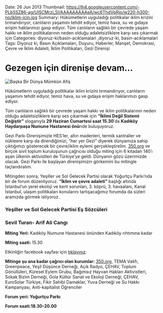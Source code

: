 Date: 26 Jun 2013
Thumbnail: https://lh4.googleusercontent.com/-PLb5SZ86-ag/UlSCMrzj_5I/AAAAAAAAAeA/wc6ThdVpRjo/w220-h300-no/iklim-icin.jpg
Summary: Hükümetlerin uyguladığı politikalar iklim krizini tırmandırıyor, canlıların yaşamını tehdit ediyor, temiz hava, su ve gıdaya erişim haklarımızı gasp ediyor. Tüm canlıların sağlıklı bir çevrede yaşam hakkı ve iklim politikalarının neden olduğu adaletsizliklere karşı ses çıkarmak için
Categories: diyoruz-ki/basin-aciklamalari ,diyoruz-ki, basin-aciklamalari
Tags: Diyoruz ki, Basın Açıklamaları, Duyuru, Haberler, Manşet, Demokrasi, Çevre ve İklim Adaleti, İklim Politikaları, Gezi Direnişi

# Gezegen için direnişe devam...

![Başka Bir Dünya Mümkün Afiş](https://lh4.googleusercontent.com/-PLb5SZ86-ag/UlSCMrzj_5I/AAAAAAAAAeA/wc6ThdVpRjo/w220-h300-no/iklim-icin.jpg)

Hükümetlerin uyguladığı politikalar iklim krizini tırmandırıyor, canlıların yaşamını tehdit ediyor, temiz hava, su ve gıdaya erişim haklarımızı gasp ediyor.

Tüm canlıların sağlıklı bir çevrede yaşam hakkı ve iklim politikalarının neden olduğu adaletsizliklere karşı ses çıkarmak için **“İklimi Değil Sistemi Değiştir”** sloganıyla **29 Haziran Cumartesi saat 15.30**′da **Kadıköy Haydarpaşa Numune Hastanesi önü**nde buluşuyoruz.

Gezi Parkı Direnişimizle HES’ler, altın madenleri, termik santraller ve nükleere karşı da direndiğimizi, “her yer Gezi” diyerek dünyamıza sahip çıktığımızı gösterecek bir çevre/iklim eylemi gerçekleştirelim. [350.org](http://350.org/) ve birçok sivil toplum kuruluşunun çağrıcısı olduğu miting için 6 kıtadan 140′ı aşan ülkenin aktivistleri de Türkiye’ye geldi. Dünyanın gözü üzerimizde olacak. Gezi Parkı ile başlayan direnişimizin görkemini bu mitingle taçlandıralım.

Mitingden sonra, Yeşiller ve Sol Gelecek Partisi olarak Yoğurtçu Parkı’nda bir de forum düzenliyoruz. **“İklim ve çevre adaleti”** başlığı altında İstanbul’un yerel ekoloji ve kent sorunları, 3. köprü, 3. havaalanı, Kanal İstanbul, ulaşım politikaları konularını tartışacağımız forumda da sizleri aramızda görmek istiyoruz.

### Yeşiller ve Sol Gelecek Partisi Eş Sözcüleri
### Sevil Turan- Arif Ali Cangı


**Miting Yeri:** Kadıköy Numune Hastanesi önünden Kadıköy rıhtımına kadar

**Miting saati:** 15.30

Etkinliğin facebook sayfası için [tıklayınız](https://www.facebook.com/events/200464346772939/).

**Mitinge şu ana kadar çağrıcı olan kurumlar:** [350.org](http://350.org/), TEMA Vakfı, Greenpeace, Yeşil Düşünce Derneği, Açık Radyo, ÇEHAV, Toplum Gönüllüleri, Küresel Eylem Grubu, Bağımsız Hayvan Hakları Aktivistleri, Sokak Bizim Derneği, Gola Kültür Sanat ve Ekoloji Derneği, ÇEHAV, EuroSolar Türkiye, Fikir Sahibi Damaklar, Yuva Derneği ve Su Hakkı Kampanyası, Anti-kapitalist Öğrenciler

**Forum yeri: Yoğurtçu Parkı**

**Forum saati:18.30-20.00**
